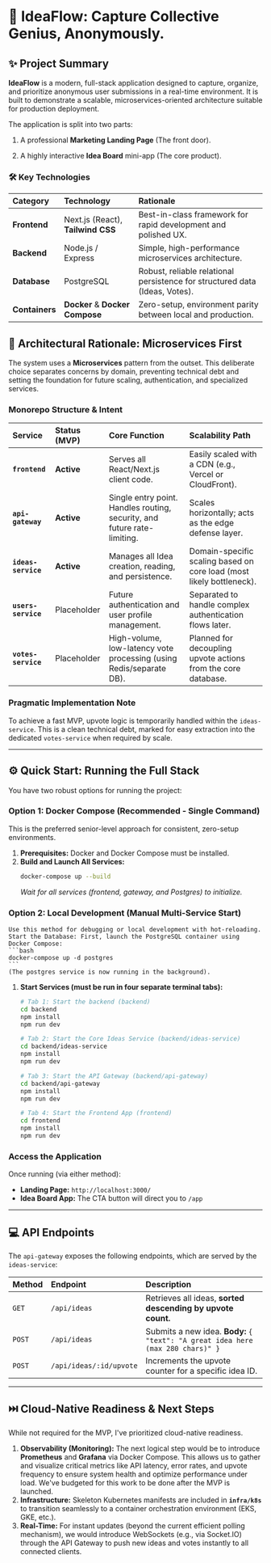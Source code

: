 # 🚀 IdeaFlow: Capture Collective Genius, Anonymously.

## ✨ Project Summary

**IdeaFlow** is a modern, full-stack application designed to capture, organize, and prioritize anonymous user submissions in a real-time environment. It is built to demonstrate a scalable, microservices-oriented architecture suitable for production deployment.

The application is split into two parts:

1. A professional **Marketing Landing Page** (The front door).

2. A highly interactive **Idea Board** mini-app (The core product).

### 🛠️ Key Technologies

| Category | Technology | Rationale | 
| :--- | :--- | :--- | 
| **Frontend** | Next.js (React), **Tailwind CSS** | Best-in-class framework for rapid development and polished UX. | 
| **Backend** | Node.js / Express | Simple, high-performance microservices architecture. | 
| **Database** | PostgreSQL | Robust, reliable relational persistence for structured data (Ideas, Votes). | 
| **Containers** | **Docker** & **Docker Compose** | Zero-setup, environment parity between local and production. | 

## 📐 Architectural Rationale: Microservices First

The system uses a **Microservices** pattern from the outset. This deliberate choice separates concerns by domain, preventing technical debt and setting the foundation for future scaling, authentication, and specialized services.

### Monorepo Structure & Intent

| Service | Status (MVP) | Core Function | Scalability Path | 
| :--- | :--- | :--- | :--- | 
| **`frontend`** | **Active** | Serves all React/Next.js client code. | Easily scaled with a CDN (e.g., Vercel or CloudFront). | 
| **`api-gateway`** | **Active** | Single entry point. Handles routing, security, and future rate-limiting. | Scales horizontally; acts as the edge defense layer. | 
| **`ideas-service`** | **Active** | Manages all Idea creation, reading, and persistence. | Domain-specific scaling based on core load (most likely bottleneck). | 
| **`users-service`** | Placeholder | Future authentication and user profile management. | Separated to handle complex authentication flows later. | 
| **`votes-service`** | Placeholder | High-volume, low-latency vote processing (using Redis/separate DB). | Planned for decoupling upvote actions from the core database. | 

### Pragmatic Implementation Note

To achieve a fast MVP, upvote logic is temporarily handled within the `ideas-service`. This is a clean technical debt, marked for easy extraction into the dedicated `votes-service` when required by scale.

---

## ⚙️ Quick Start: Running the Full Stack

You have two robust options for running the project:

### Option 1: Docker Compose (Recommended - Single Command)

This is the preferred senior-level approach for consistent, zero-setup environments.

1.  **Prerequisites:** Docker and Docker Compose must be installed.
2.  **Build and Launch All Services:**
    ```bash
    docker-compose up --build
    ```
    *Wait for all services (frontend, gateway, and Postgres) to initialize.*

### Option 2: Local Development (Manual Multi-Service Start)

    Use this method for debugging or local development with hot-reloading.
    Start the Database: First, launch the PostgreSQL container using Docker Compose:
    ```bash
    docker-compose up -d postgres
    ```
    (The postgres service is now running in the background).

1.  **Start Services (must be run in four separate terminal tabs):**
    ```bash
    # Tab 1: Start the backend (backend)
    cd backend
    npm install
    npm run dev

    # Tab 2: Start the Core Ideas Service (backend/ideas-service)
    cd backend/ideas-service
    npm install
    npm run dev
    
    # Tab 3: Start the API Gateway (backend/api-gateway)
    cd backend/api-gateway
    npm install
    npm run dev
    
    # Tab 4: Start the Frontend App (frontend)
    cd frontend
    npm install
    npm run dev
    ```

### Access the Application

Once running (via either method):
* **Landing Page:** `http://localhost:3000/`
* **Idea Board App:** The CTA button will direct you to `/app`

---

## 💻 API Endpoints

The `api-gateway` exposes the following endpoints, which are served by the `ideas-service`:

| Method | Endpoint | Description |
| :--- | :--- | :--- |
| `GET` | `/api/ideas` | Retrieves all ideas, **sorted descending by upvote count.** |
| `POST` | `/api/ideas` | Submits a new idea. **Body:** `{ "text": "A great idea here (max 280 chars)" }` |
| `POST` | `/api/ideas/:id/upvote` | Increments the upvote counter for a specific idea ID. |

---

## ⏭️ Cloud-Native Readiness & Next Steps

While not required for the MVP, I've prioritized cloud-native readiness.

1.  **Observability (Monitoring):** The next logical step would be to introduce **Prometheus** and **Grafana** via Docker Compose. This allows us to gather and visualize critical metrics like API latency, error rates, and upvote frequency to ensure system health and optimize performance under load. We've budgeted for this work to be done after the MVP is launched.
2.  **Infrastructure:** Skeleton Kubernetes manifests are included in **`infra/k8s`** to transition seamlessly to a container orchestration environment (EKS, GKE, etc.).
3.  **Real-Time:** For instant updates (beyond the current efficient polling mechanism), we would introduce WebSockets (e.g., via Socket.IO) through the API Gateway to push new ideas and votes instantly to all connected clients.
